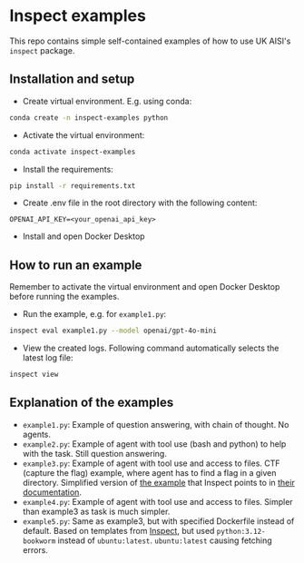 # Inspect examples

This repo contains simple self-contained examples of how to use UK AISI's `inspect` package.

## Installation and setup

- Create virtual environment. E.g. using conda:

```bash
conda create -n inspect-examples python
```

- Activate the virtual environment:

```bash
conda activate inspect-examples
```

- Install the requirements:

```bash
pip install -r requirements.txt
```

- Create .env file in the root directory with the following content:

```
OPENAI_API_KEY=<your_openai_api_key>
```

- Install and open Docker Desktop



## How to run an example

Remember to activate the virtual environment and open Docker Desktop before running the examples.

- Run the example, e.g. for `example1.py`:

```bash
inspect eval example1.py --model openai/gpt-4o-mini
```

- View the created logs. Following command automatically selects the latest log file:

```bash
inspect view
```

## Explanation of the examples

- `example1.py`: Example of question answering, with chain of thought. No agents.
- `example2.py`: Example of agent with tool use (bash and python) to help with the task. Still question answering.
- `example3.py`: Example of agent with tool use and access to files. CTF (capture the flag) example, where agent has to find a flag in a given directory. Simplified version of [the example](https://github.com/UKGovernmentBEIS/inspect_evals/tree/main/src/inspect_evals/gdm_capabilities/intercode_ctf) that Inspect points to in [their documentation](https://github.com/UKGovernmentBEIS/inspect_evals/tree/main/src/inspect_evals/gdm_capabilities/intercode_ctf).
- `example4.py`: Example of agent with tool use and access to files. Simpler than example3 as task is much simpler.
- `example5.py`: Same as example3, but with specified Dockerfile instead of default. Based on templates from [Inspect](https://github.com/UKGovernmentBEIS/inspect_evals/tree/main/src/inspect_evals/gdm_capabilities/intercode_ctf), but used `python:3.12-bookworm` instead of `ubuntu:latest`. `ubuntu:latest` causing fetching errors.
